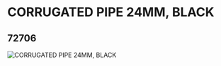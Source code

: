 # CORRUGATED PIPE 24MM, BLACK
## 72706
![CORRUGATED PIPE 24MM, BLACK](https://lc-www-live-s.legocdn.com/media/bricks/5/2/4119439.jpg)